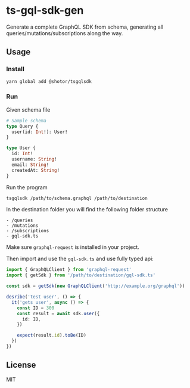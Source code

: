 # ts-gql-sdk-gen

Generate a complete GraphQL SDK from schema, generating all queries/mutations/subscriptions along the way.

## Usage

### Install

```sh
yarn global add @shotor/tsgqlsdk
```

### Run

Given schema file

```graphql
# Sample schema
type Query {
  user(id: Int!): User!
}

type User {
  id: Int!
  username: String!
  email: String!
  createdAt: String!
}
```

Run the program

```sh
tsgqlsdk /path/to/schema.graphql /path/to/destination
```

In the destination folder you will find the following folder structure

```
- /queries
- /mutations
- /subscriptions
- gql-sdk.ts
```

Make sure `graphql-request` is installed in your project.

Then import and use the `gql-sdk.ts` and use fully typed api:

```ts
import { GraphQLClient } from 'graphql-request'
import { getSdk } from '/path/to/destination/gql-sdk.ts'

const sdk = getSdk(new GraphQLClient('http://example.org/graphql'))

desribe('test user', () => {
  it('gets user', async () => {
    const ID = 300
    const result = await sdk.user({
      id: ID,
    })

    expect(result.id).toBe(ID)
  })
})
```

## License

MIT
